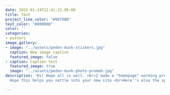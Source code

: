 ```yaml
---
date: 2022-01-24T12:41:22-05:00
title: Test
project_line_color: "#9879B0"
text_color: "#000000"
color: ''
categories:
- posters
image_gallery:
- image: "../assets/peden-munk-stickers.jpg"
  caption: New image caption
  featured_image: false
- caption: Caption test
  featured_image: true
  image: "../assets/peden-munk-photo-promo6.jpg"
description: 'Hi! Hope all is well. <br>I made a "homepage" warming present for you!
  Hope this helps you settle into your new site <br>Here''s also the specs for:'

---
```

